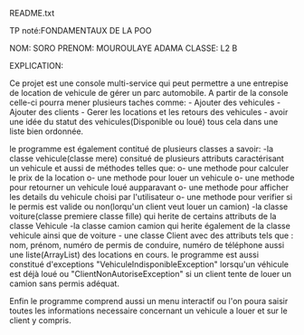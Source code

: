 README.txt

TP noté:FONDAMENTAUX DE LA POO

NOM: SORO
PRENOM: MOUROULAYE ADAMA
CLASSE: L2 B

EXPLICATION:


Ce projet est une console multi-service qui peut permettre a une entrepise de location de vehicule de gérer un parc automobile.
A partir de la console celle-ci pourra mener plusieurs taches comme:
                    - Ajouter des vehicules 
                    - Ajouter des clients
                    - Gerer les locations et les retours des vehicules
                    - avoir une idée du statut des vehicules(Disponible ou loué)
      tous cela dans une liste bien ordonnée.

le programme est également contitué de plusieurs classes a savoir:
                    -la classe vehicule(classe mere) consitué de plusieurs attributs caractérisant un vehicule et aussi de méthodes telles que:
                       o- une methode pour calculer le prix de la location 
                       o- une methode pour louer un vehicule 
                       o- une methode pour retourner un vehicule loué aupparavant
                       o- une methode pour afficher les details du vehicule choisi par l'utilisateur
                       o- une methode pour verifier si le permis est valide ou non(lorqu'un client veut louer un camion)
                    -la classe voiture(classe premiere classe fille) qui herite de certains attributs de la classe Vehicule
                    -la classe camion camion qui herite également de la classe vehicule ainsi que de voiture
                    - une classe Client avec des attributs tels que : nom, prénom, numéro de permis de conduire, numéro de téléphone aussi une liste(ArrayList) des locations en 
cours. 
le programme est aussi constitué d'exceptions "VehiculeIndisponibleException" lorsqu'un véhicule est déjà loué ou "ClientNonAutoriseException" si un client tente de louer un camion sans 
permis adéquat.

Enfin le programme comprend aussi un menu interactif ou l'on poura saisir toutes les informations necessaire concernant un vehicule a louer et sur le client y compris.
